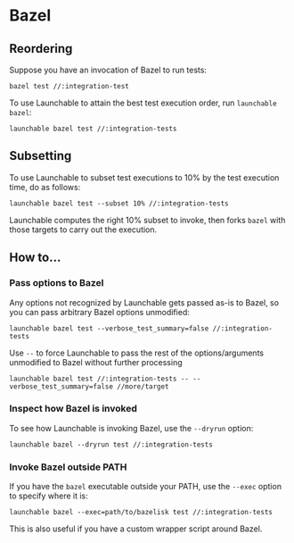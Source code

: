 # Bazel
## Reordering
Suppose you have an invocation of Bazel to run tests:
```
bazel test //:integration-test
```

To use Launchable to attain the best test execution order, run `launchable bazel`:
```
launchable bazel test //:integration-tests
```

## Subsetting
To use Launchable to subset test executions to 10% by the test execution time, do as follows:
```
launchable bazel test --subset 10% //:integration-tests
```
Launchable computes the right 10% subset to invoke, then forks `bazel` with those targets to carry out
the execution.


## How to...
### Pass options to Bazel
Any options not recognized by Launchable gets passed as-is to Bazel, so you can
pass arbitrary Bazel options unmodified:
```
launchable bazel test --verbose_test_summary=false //:integration-tests
```
Use `--` to force Launchable to pass the rest of the options/arguments unmodified to Bazel
without further processing
```
launchable bazel test //:integration-tests -- --verbose_test_summary=false //more/target
```

### Inspect how Bazel is invoked
To see how Launchable is invoking Bazel, use the `--dryrun` option:
```
launchable bazel --dryrun test //:integration-tests
```

### Invoke Bazel outside PATH
If you have the `bazel` executable outside your PATH, use the `--exec` option to specify where it is:
```
launchable bazel --exec=path/to/bazelisk test //:integration-tests
```
This is also useful if you have a custom wrapper script around Bazel.
